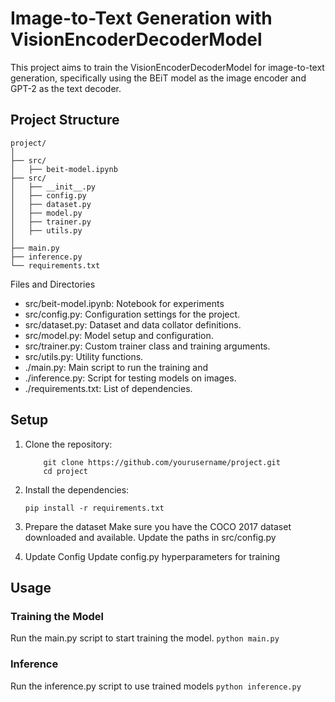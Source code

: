 # Image-to-Text Generation with VisionEncoderDecoderModel

This project aims to train the VisionEncoderDecoderModel for image-to-text generation, specifically using the BEiT model as the image encoder and GPT-2 as the text decoder. 

## Project Structure

```plaintext
project/
│
├── src/
│   ├── beit-model.ipynb
├── src/
│   ├── __init__.py
│   ├── config.py
│   ├── dataset.py
│   ├── model.py
│   ├── trainer.py
│   ├── utils.py
│
├── main.py
├── inference.py
└── requirements.txt
```
Files and Directories
*    src/beit-model.ipynb: Notebook for experiments
*    src/config.py: Configuration settings for the project.
*    src/dataset.py: Dataset and data collator definitions.
*    src/model.py: Model setup and configuration.
*    src/trainer.py: Custom trainer class and training arguments.
*    src/utils.py: Utility functions.
*    ./main.py: Main script to run the training and 
*    ./inference.py: Script for testing models on images.
*    ./requirements.txt: List of dependencies.


## Setup

1. Clone the repository:
    ```shell
        git clone https://github.com/yourusername/project.git
        cd project
    ```

2. Install the dependencies:
    ```
    pip install -r requirements.txt
    ```

3. Prepare the dataset
    Make sure you have the COCO 2017 dataset downloaded and available. Update the paths in src/config.py 

4. Update Config
    Update config.py hyperparameters for training

## Usage
### Training the Model
Run the main.py script to start training the model.
    ```python main.py```
### Inference

Run the inference.py script to use trained models
     ```python inference.py```
    